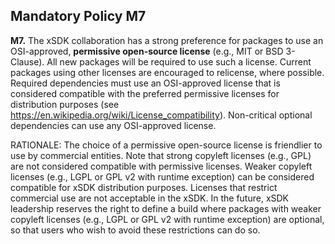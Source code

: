 ## Mandatory Policy M7

**M7.** The xSDK collaboration has a strong preference for packages to use an OSI-approved,
**permissive open-source license** (e.g., MIT or BSD 3-Clause). All new packages will be required to
use such a license. Current packages using other licenses are encouraged to relicense, where
possible. Required dependencies must use an OSI-approved license that is considered compatible
with the preferred permissive licenses for distribution purposes (see https://en.wikipedia.org/wiki/License_compatibility).
Non-critical optional dependencies can use any OSI-approved license.

RATIONALE: The choice of a permissive open-source
license is friendlier to use by commercial entities. Note that strong copyleft licenses (e.g., GPL) are not considered
compatible with permissive licenses. Weaker copyleft licenses (e.g., LGPL or GPL v2 with runtime
exception) can be considered compatible for xSDK distribution purposes. Licenses that restrict
commercial use are not acceptable in the xSDK. In the future, xSDK leadership reserves the right to
define a build where packages with weaker copyleft licenses (e.g., LGPL or GPL v2 with runtime
exception) are optional, so that users who wish to avoid these restrictions can do so.
